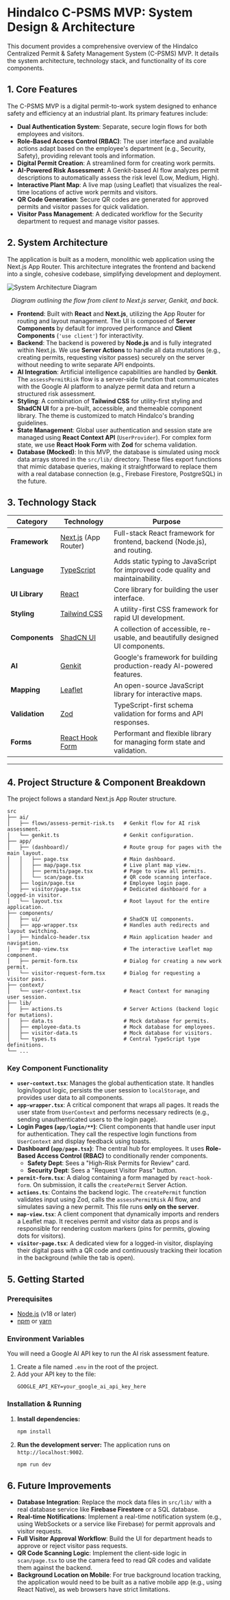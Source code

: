 
# Hindalco C-PSMS MVP: System Design & Architecture

This document provides a comprehensive overview of the Hindalco Centralized Permit & Safety Management System (C-PSMS) MVP. It details the system architecture, technology stack, and functionality of its core components.

## 1. Core Features

The C-PSMS MVP is a digital permit-to-work system designed to enhance safety and efficiency at an industrial plant. Its primary features include:

-   **Dual Authentication System**: Separate, secure login flows for both employees and visitors.
-   **Role-Based Access Control (RBAC)**: The user interface and available actions adapt based on the employee's department (e.g., Security, Safety), providing relevant tools and information.
-   **Digital Permit Creation**: A streamlined form for creating work permits.
-   **AI-Powered Risk Assessment**: A Genkit-based AI flow analyzes permit descriptions to automatically assess the risk level (Low, Medium, High).
-   **Interactive Plant Map**: A live map (using Leaflet) that visualizes the real-time locations of active work permits and visitors.
-   **QR Code Generation**: Secure QR codes are generated for approved permits and visitor passes for quick validation.
-   **Visitor Pass Management**: A dedicated workflow for the Security department to request and manage visitor passes.

## 2. System Architecture

The application is built as a modern, monolithic web application using the Next.js App Router. This architecture integrates the frontend and backend into a single, cohesive codebase, simplifying development and deployment.

![System Architecture Diagram](https://placehold.co/800x450.png?text=System%20Architecture%20Diagram)
*<p align="center" data-ai-hint="architecture diagram">Diagram outlining the flow from client to Next.js server, Genkit, and back.</p>*

-   **Frontend**: Built with **React** and **Next.js**, utilizing the App Router for routing and layout management. The UI is composed of **Server Components** by default for improved performance and **Client Components** (`'use client'`) for interactivity.
-   **Backend**: The backend is powered by **Node.js** and is fully integrated within Next.js. We use **Server Actions** to handle all data mutations (e.g., creating permits, requesting visitor passes) securely on the server without needing to write separate API endpoints.
-   **AI Integration**: Artificial intelligence capabilities are handled by **Genkit**. The `assessPermitRisk` flow is a server-side function that communicates with the Google AI platform to analyze permit data and return a structured risk assessment.
-   **Styling**: A combination of **Tailwind CSS** for utility-first styling and **ShadCN UI** for a pre-built, accessible, and themeable component library. The theme is customized to match Hindalco's branding guidelines.
-   **State Management**: Global user authentication and session state are managed using **React Context API** (`UserProvider`). For complex form state, we use **React Hook Form** with **Zod** for schema validation.
-   **Database (Mocked)**: In this MVP, the database is simulated using mock data arrays stored in the `src/lib/` directory. These files export functions that mimic database queries, making it straightforward to replace them with a real database connection (e.g., Firebase Firestore, PostgreSQL) in the future.

## 3. Technology Stack

| Category      | Technology                                    | Purpose                                                                          |
| ------------- | --------------------------------------------- | -------------------------------------------------------------------------------- |
| **Framework**   | [Next.js](https://nextjs.org/) (App Router)   | Full-stack React framework for frontend, backend (Node.js), and routing.         |
| **Language**    | [TypeScript](https://www.typescriptlang.org/) | Adds static typing to JavaScript for improved code quality and maintainability.  |
| **UI Library**  | [React](https://react.dev/)                   | Core library for building the user interface.                                    |
| **Styling**     | [Tailwind CSS](https://tailwindcss.com/)      | A utility-first CSS framework for rapid UI development.                            |
| **Components**  | [ShadCN UI](https://ui.shadcn.com/)           | A collection of accessible, re-usable, and beautifully designed UI components.   |
| **AI**          | [Genkit](https://firebase.google.com/docs/genkit) | Google's framework for building production-ready AI-powered features.        |
| **Mapping**     | [Leaflet](https://leafletjs.com/)             | An open-source JavaScript library for interactive maps.                            |
| **Validation**  | [Zod](https://zod.dev/)                       | TypeScript-first schema validation for forms and API responses.                  |
| **Forms**       | [React Hook Form](https://react-hook-form.com/) | Performant and flexible library for managing form state and validation.          |

---

## 4. Project Structure & Component Breakdown

The project follows a standard Next.js App Router structure.

```
src
├── ai/
│   ├── flows/assess-permit-risk.ts   # Genkit flow for AI risk assessment.
│   └── genkit.ts                     # Genkit configuration.
├── app/
│   ├── (dashboard)/                  # Route group for pages with the main layout.
│   │   ├── page.tsx                  # Main dashboard.
│   │   ├── map/page.tsx              # Live plant map view.
│   │   ├── permits/page.tsx          # Page to view all permits.
│   │   └── scan/page.tsx             # QR code scanning interface.
│   ├── login/page.tsx                # Employee login page.
│   ├── visitor/page.tsx              # Dedicated dashboard for a logged-in visitor.
│   └── layout.tsx                    # Root layout for the entire application.
├── components/
│   ├── ui/                           # ShadCN UI components.
│   ├── app-wrapper.tsx               # Handles auth redirects and layout switching.
│   ├── hindalco-header.tsx           # Main application header and navigation.
│   ├── map-view.tsx                  # The interactive Leaflet map component.
│   ├── permit-form.tsx               # Dialog for creating a new work permit.
│   └── visitor-request-form.tsx      # Dialog for requesting a visitor pass.
├── context/
│   └── user-context.tsx              # React Context for managing user session.
├── lib/
│   ├── actions.ts                    # Server Actions (backend logic for mutations).
│   ├── data.ts                       # Mock database for permits.
│   ├── employee-data.ts              # Mock database for employees.
│   ├── visitor-data.ts               # Mock database for visitors.
│   └── types.ts                      # Central TypeScript type definitions.
└── ...
```

### Key Component Functionality

-   **`user-context.tsx`**: Manages the global authentication state. It handles login/logout logic, persists the user session to `localStorage`, and provides user data to all components.
-   **`app-wrapper.tsx`**: A critical component that wraps all pages. It reads the user state from `UserContext` and performs necessary redirects (e.g., sending unauthenticated users to the login page).
-   **Login Pages (`app/login/**`)**: Client components that handle user input for authentication. They call the respective login functions from `UserContext` and display feedback using toasts.
-   **Dashboard (`app/page.tsx`)**: The central hub for employees. It uses **Role-Based Access Control (RBAC)** to conditionally render components.
    -   **Safety Dept**: Sees a "High-Risk Permits for Review" card.
    -   **Security Dept**: Sees a "Request Visitor Pass" button.
-   **`permit-form.tsx`**: A dialog containing a form managed by `react-hook-form`. On submission, it calls the `createPermit` Server Action.
-   **`actions.ts`**: Contains the backend logic. The `createPermit` function validates input using Zod, calls the `assessPermitRisk` AI flow, and simulates saving a new permit. This file runs **only on the server**.
-   **`map-view.tsx`**: A client component that dynamically imports and renders a Leaflet map. It receives permit and visitor data as props and is responsible for rendering custom markers (pins for permits, glowing dots for visitors).
-   **`visitor-page.tsx`**: A dedicated view for a logged-in visitor, displaying their digital pass with a QR code and continuously tracking their location in the background (while the tab is open).

## 5. Getting Started

### Prerequisites

-   [Node.js](https://nodejs.org/) (v18 or later)
-   [npm](https://www.npmjs.com/) or [yarn](https://yarnpkg.com/)

### Environment Variables

You will need a Google AI API key to run the AI risk assessment feature.

1.  Create a file named `.env` in the root of the project.
2.  Add your API key to the file:
    ```
    GOOGLE_API_KEY=your_google_ai_api_key_here
    ```

### Installation & Running

1.  **Install dependencies:**
    ```bash
    npm install
    ```

2.  **Run the development server:**
    The application runs on `http://localhost:9002`.
    ```bash
    npm run dev
    ```

## 6. Future Improvements

-   **Database Integration**: Replace the mock data files in `src/lib/` with a real database service like **Firebase Firestore** or a SQL database.
-   **Real-time Notifications**: Implement a real-time notification system (e.g., using WebSockets or a service like Firebase) for permit approvals and visitor requests.
-   **Full Visitor Approval Workflow**: Build the UI for department heads to approve or reject visitor pass requests.
-   **QR Code Scanning Logic**: Implement the client-side logic in `scan/page.tsx` to use the camera feed to read QR codes and validate them against the backend.
-   **Background Location on Mobile**: For true background location tracking, the application would need to be built as a native mobile app (e.g., using React Native), as web browsers have strict limitations.
